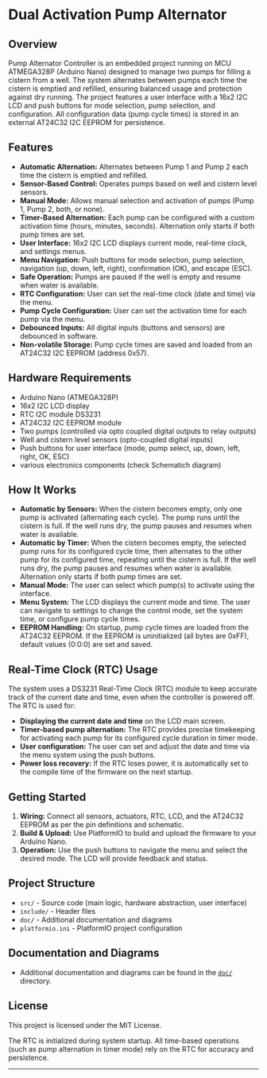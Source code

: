 # Dual Activation Pump Alternator

## Overview

Pump Alternator Controller is an embedded project running on MCU ATMEGA328P (Arduino Nano) designed to manage two pumps for filling a cistern from a well. The system alternates between pumps each time the cistern is emptied and refilled, ensuring balanced usage and protection against dry running. The project features a user interface with a 16x2 I2C LCD and push buttons for mode selection, pump selection, and configuration. All configuration data (pump cycle times) is stored in an external AT24C32 I2C EEPROM for persistence.

## Features

- **Automatic Alternation:** Alternates between Pump 1 and Pump 2 each time the cistern is emptied and refilled.
- **Sensor-Based Control:** Operates pumps based on well and cistern level sensors.
- **Manual Mode:** Allows manual selection and activation of pumps (Pump 1, Pump 2, both, or none).
- **Timer-Based Alternation:** Each pump can be configured with a custom activation time (hours, minutes, seconds). Alternation only starts if both pump times are set.
- **User Interface:** 16x2 I2C LCD displays current mode, real-time clock, and settings menus.
- **Menu Navigation:** Push buttons for mode selection, pump selection, navigation (up, down, left, right), confirmation (OK), and escape (ESC).
- **Safe Operation:** Pumps are paused if the well is empty and resume when water is available.
- **RTC Configuration:** User can set the real-time clock (date and time) via the menu.
- **Pump Cycle Configuration:** User can set the activation time for each pump via the menu.
- **Debounced Inputs:** All digital inputs (buttons and sensors) are debounced in software.
- **Non-volatile Storage:** Pump cycle times are saved and loaded from an AT24C32 I2C EEPROM (address 0x57).

## Hardware Requirements

- Arduino Nano (ATMEGA328P)
- 16x2 I2C LCD display 
- RTC I2C module DS3231
- AT24C32 I2C EEPROM module
- Two pumps (controlled via opto coupled digital outputs to relay outputs)
- Well and cistern level sensors (opto-coupled digital inputs)
- Push buttons for user interface (mode, pump select, up, down, left, right, OK, ESC)
- various electronics components (check Schematich diagram)

## How It Works

- **Automatic by Sensors:** When the cistern becomes empty, only one pump is activated (alternating each cycle). The pump runs until the cistern is full. If the well runs dry, the pump pauses and resumes when water is available.
- **Automatic by Timer:** When the cistern becomes empty, the selected pump runs for its configured cycle time, then alternates to the other pump for its configured time, repeating until the cistern is full. If the well runs dry, the pump pauses and resumes when water is available. Alternation only starts if both pump times are set.
- **Manual Mode:** The user can select which pump(s) to activate using the interface.
- **Menu System:** The LCD displays the current mode and time. The user can navigate to settings to change the control mode, set the system time, or configure pump cycle times.
- **EEPROM Handling:** On startup, pump cycle times are loaded from the AT24C32 EEPROM. If the EEPROM is uninitialized (all bytes are 0xFF), default values (0:0:0) are set and saved.

## Real-Time Clock (RTC) Usage

The system uses a DS3231 Real-Time Clock (RTC) module to keep accurate track of the current date and time, even when the controller is powered off. The RTC is used for:

- **Displaying the current date and time** on the LCD main screen.
- **Timer-based pump alternation:** The RTC provides precise timekeeping for activating each pump for its configured cycle duration in timer mode.
- **User configuration:** The user can set and adjust the date and time via the menu system using the push buttons.
- **Power loss recovery:** If the RTC loses power, it is automatically set to the compile time of the firmware on the next startup.


## Getting Started

1. **Wiring:** Connect all sensors, actuators, RTC, LCD, and the AT24C32 EEPROM as per the pin definitions and schematic.
2. **Build & Upload:** Use PlatformIO to build and upload the firmware to your Arduino Nano.
3. **Operation:** Use the push buttons to navigate the menu and select the desired mode. The LCD will provide feedback and status.

## Project Structure

- `src/` - Source code (main logic, hardware abstraction, user interface)
- `include/` - Header files
- `doc/` - Additional documentation and diagrams
- `platformio.ini` - PlatformIO project configuration

## Documentation and Diagrams

- Additional documentation and diagrams can be found in the [`doc/`](doc/) directory.

## License

This project is licensed under the MIT License.

The RTC is initialized during system startup. All time-based operations (such as pump alternation in timer mode) rely on the RTC for accuracy and persistence.

---